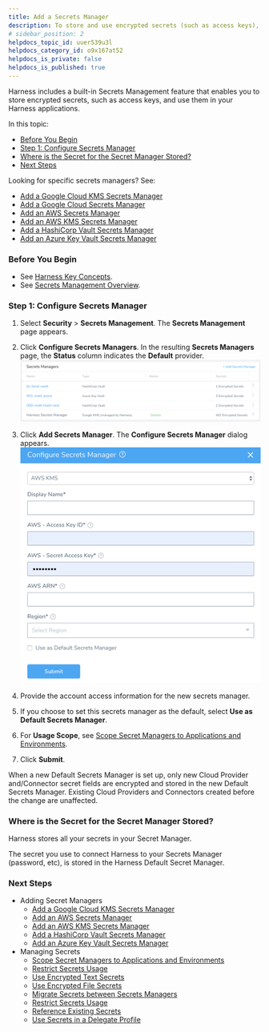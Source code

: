 ```yaml
---
title: Add a Secrets Manager
description: To store and use encrypted secrets (such as access keys), your options include the built-in Harness Secrets Manager, AWS KMS, Google Cloud KMS, HashiCorp Vault, Azure Key Vault, CyberArk, and SSH via Kerberos.
# sidebar_position: 2
helpdocs_topic_id: uuer539u3l
helpdocs_category_id: o9x167at52
helpdocs_is_private: false
helpdocs_is_published: true
---
```


Harness includes a built-in Secrets Management feature that enables you to store encrypted secrets, such as access keys, and use them in your Harness applications.

In this topic:

* [Before You Begin](#before_you_begin)
* [Step 1: Configure Secrets Manager](#step_1_configure_secrets_manager)
* [Where is the Secret for the Secret Manager Stored?](#where_is_the_secret_for_the_secret_manager_stored)
* [Next Steps](#next_steps)

Looking for specific secrets managers? See:

* [Add a Google Cloud KMS Secrets Manager](add-a-google-cloud-kms-secrets-manager.md)
* [Add a Google Cloud Secrets Manager](add-a-google-cloud-secrets-manager.md)
* [Add an AWS Secrets Manager](add-an-aws-secrets-manager.md)
* [Add an AWS KMS Secrets Manager](add-an-aws-kms-secrets-manager.md)
* [Add a HashiCorp Vault Secrets Manager](add-a-hashi-corp-vault-secrets-manager.md)
* [Add an Azure Key Vault Secrets Manager](azure-key-vault.md)

### Before You Begin

* See [Harness Key Concepts](https://docs.harness.io/article/4o7oqwih6h-harness-key-concepts).
* See [Secrets Management Overview](secret-management.md).

### Step 1: Configure Secrets Manager

1. Select **Security** > **Secrets Management**. The **Secrets Management** page appears.
2. Click **Configure Secrets Managers**. In the resulting **Secrets Managers** page, the **Status** column indicates the **Default** provider.![](./static/add-a-secrets-manager-23.png)

3. Click **Add Secrets Manager**. The **Configure Secrets Manager** dialog appears.![](./static/add-a-secrets-manager-24.png)

4. Provide the account access information for the new secrets manager.
5. If you choose to set this secrets manager as the default, select **Use as Default Secrets Manager**.
6. For **Usage Scope**, see [Scope Secret Managers to Applications and Environments](scope-secret-managers-to-applications-and-environments.md).
7. Click **Submit**.

When a new Default Secrets Manager is set up, only new Cloud Provider and/Connector secret fields are encrypted and stored in the new Default Secrets Manager. Existing Cloud Providers and Connectors created before the change are unaffected.

### Where is the Secret for the Secret Manager Stored?

Harness stores all your secrets in your Secret Manager.

The secret you use to connect Harness to your Secrets Manager (password, etc), is stored in the Harness Default Secret Manager.

### Next Steps

* Adding Secret Managers
	+ [Add a Google Cloud KMS Secrets Manager](add-a-google-cloud-kms-secrets-manager.md)
	+ [Add an AWS Secrets Manager](add-an-aws-secrets-manager.md)
	+ [Add an AWS KMS Secrets Manager](add-an-aws-kms-secrets-manager.md)
	+ [Add a HashiCorp Vault Secrets Manager](add-a-hashi-corp-vault-secrets-manager.md)
	+ [Add an Azure Key Vault Secrets Manager](azure-key-vault.md)
* Managing Secrets
	+ [Scope Secret Managers to Applications and Environments](scope-secret-managers-to-applications-and-environments.md)
	+ [Restrict Secrets Usage](restrict-secrets-usage.md)
	+ [Use Encrypted Text Secrets](use-encrypted-text-secrets.md)
	+ [Use Encrypted File Secrets](use-encrypted-file-secrets.md)
	+ [Migrate Secrets between Secrets Managers](migrate-secrets-between-secrets-managers.md)
	+ [Restrict Secrets Usage](restrict-secrets-usage.md)
	+ [Reference Existing Secrets](reference-existing-secrets.md)
	+ [Use Secrets in a Delegate Profile](../../account/manage-delegates/use-a-secret-in-a-delegate-profile.md)


